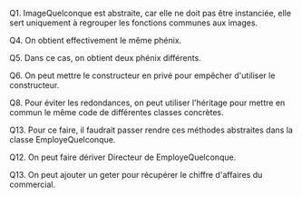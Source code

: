 Q1. ImageQuelconque est abstraite, car elle ne doit pas être instanciée, elle sert uniquement à regrouper les fonctions communes aux images.

Q4. On obtient effectivement le même phénix.

Q5. Dans ce cas, on obtient deux phénix différents.

Q6. On peut mettre le constructeur en privé pour empêcher d'utiliser le constructeur.

Q8. Pour éviter les redondances, on peut utiliser l'héritage pour mettre en commun le même code de différentes classes concrètes.

Q13. Pour ce faire, il faudrait passer rendre ces méthodes abstraites dans la classe EmployeQuelconque.

Q12. On peut faire dériver Directeur de EmployeQuelconque.

Q13. On peut ajouter un geter pour récupérer le chiffre d'affaires du commercial.